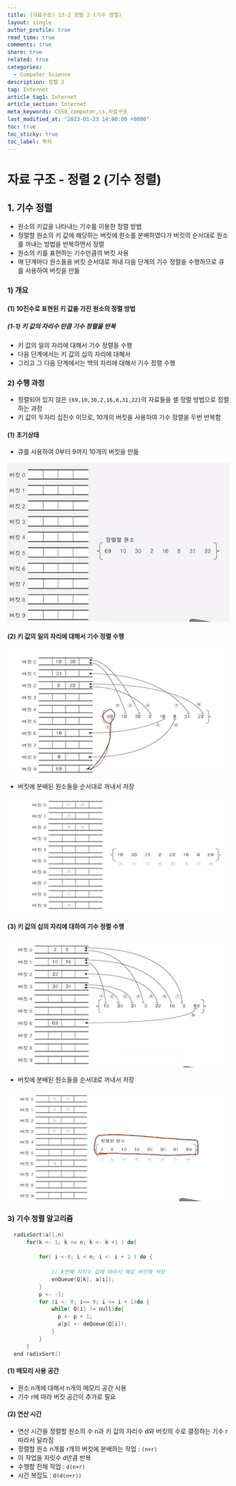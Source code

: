 ```yaml
---
title: (자료구조) 13-2 정렬 2 (기수 정렬)
layout: single
author_profile: true
read_time: true
comments: true
share: true
related: true
categories:
  - Computer Science
description: 정렬 2
tag: Internet
article_tag1: Internet
article_section: Internet
meta_keywords: CS50,computer,cs,자료구조
last_modified_at: "2023-01-23 14:00:00 +0800"
toc: true
toc_sticky: true
toc_label: 목차
---
```


# 자료 구조 - 정렬 2 (기수 정렬)

## 1. 기수 정렬

- 원소의 키값을 나타내는 기수를 이용한 정렬 방법
- 정렬할 원소의 키 값에 해당하는 버킷에 원소를 분배하였다가 버킷의 순서대로 원소를 꺼내는 방법을 반복하면서 정렬
- 원소의 키를 표현하는 기수만큼의 버킷 사용
- 매 단계마다 원소들을 버킷 순서대로 꺼내 다음 단계의 기수 정렬을 수행하므로 큐를 사용하여 버킷을 만듦

### 1) 개요

#### (1) 10진수로 표현된 키 값을 가진 원소의 정렬 방법

##### (1-1) 키 값의 자리수 만큼 기수 정렬을 반복

- 키 값의 일의 자리에 대해서 기수 정렬을 수행
- 다음 단계에서는 키 값의 십의 자리에 대해서
- 그리고 그 다음 단계에서는 백의 자리에 대해서 기수 정렬 수행

### 2) 수행 과정

- 정렬되어 있지 않은 `{69,10,30,2,16,8,31,22}`의 자료들을 셸 정렬 방법으로 정렬하는 과정
- 키 값이 두자리 십진수 이므로, 10개의 버킷을 사용하여 기수 정렬을 두번 반복함

#### (1) 초기상태

- 큐를 사용하여 0부터 9까지 10개의 버킷을 만듦

![alt](/assets/images/post/ComputerStudy/761.png)

#### (2) 키 값의 일의 자리에 대해서 기수 정렬 수행

![alt](/assets/images/post/ComputerStudy/762.png)

- 버킷에 분배된 원소들을 순서대로 꺼내서 저장

![alt](/assets/images/post/ComputerStudy/763.png)

#### (3) 키 값의 십의 자리에 대하여 기수 정렬 수행

![alt](/assets/images/post/ComputerStudy/764.png)

- 버킷에 분배된 원소들을 순서대로 꺼내서 저장

![alt](/assets/images/post/ComputerStudy/765.png)

### 3) 기수 정렬 알고리즘

```c
  radixSort(a[],n)
      for(k <- 1; k <= n; k <- k +1 ) do{

          for( i <-0; i < n; i <- i + 1 ) do {

              // k번째 자리수 값에 따라서 해당 버킷에 저장
              enQueue(Q[k], a[i]);
          }
          p <- -1;
          for (i <- 0; i<= 9; i <= i + 1)do {
              while( Q[i] != null)do{
                p <- p + 1;
                a[p] <- deQueue(Q[i]);
              }
          }
      }
  end radixSort()
```

#### (1) 메모리 사용 공간

- 원소 n개에 대해서 n개의 메모리 공간 사용
- 기수 r에 따라 버킷 공간이 추가로 필요

#### (2) 연산 시간

- 연산 시간을 정렬할 원소의 수 n과 키 값의 자리수 d와 버킷의 수로 결정하는 기수 r 따라서 달라짐
- 정렬할 원소 n개를 r개의 버킷에 분배하는 작업 : `(n+r)`
- 이 작업을 자릿수 d만큼 반복
- 수행할 전체 작업 : `d(n+r)`
- 시간 복잡도 : `O(d(n+r))`

